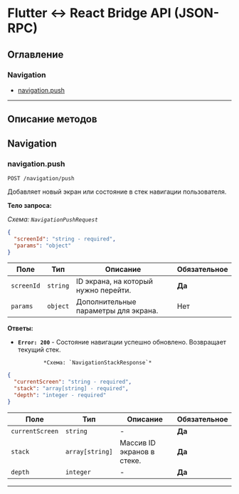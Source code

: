 # Flutter <-> React Bridge API (JSON-RPC)

## Оглавление

### Navigation

- [navigation.push](#navigationpush)

---
## Описание методов

## Navigation

### navigation.push

`POST /navigation/push`

Добавляет новый экран или состояние в стек навигации пользователя.

**Тело запроса:**

*Схема: `NavigationPushRequest`*

```json
{
  "screenId": "string - required",
  "params": "object"
}
```

| Поле | Тип | Описание | Обязательное |
| --- | --- | --- | --- |
| `screenId` | `string` | ID экрана, на который нужно перейти. | **Да** |
| `params` | `object` | Дополнительные параметры для экрана. | Нет |

**Ответы:**

- **`Error: 200`** - Состояние навигации успешно обновлено. Возвращает текущий стек.
  
              *Схема: `NavigationStackResponse`*
```json
{
  "currentScreen": "string - required",
  "stack": "array[string] - required",
  "depth": "integer - required"
}
```

| Поле | Тип | Описание | Обязательное |
| --- | --- | --- | --- |
| `currentScreen` | `string` | - | **Да** |
| `stack` | `array[string]` | Массив ID экранов в стеке. | **Да** |
| `depth` | `integer` | - | **Да** |

---

